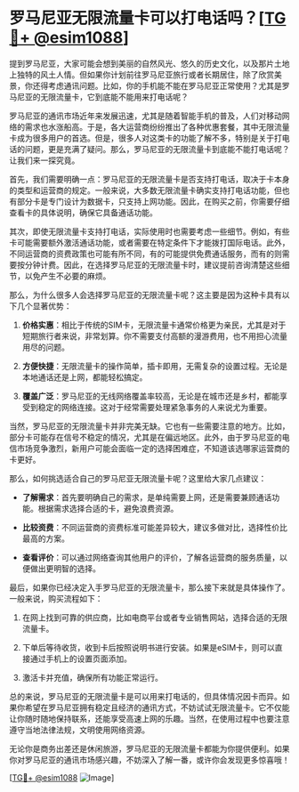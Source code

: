 # 罗马尼亚无限流量卡可以打电话吗？[[TG💪+ @esim1088](https://t.me/s/esim1088)]

提到罗马尼亚，大家可能会想到美丽的自然风光、悠久的历史文化，以及那片土地上独特的风土人情。但如果你计划前往罗马尼亚旅行或者长期居住，除了欣赏美景，你还得考虑通讯问题。比如，你的手机能不能在罗马尼亚正常使用？尤其是罗马尼亚的无限流量卡，它到底能不能用来打电话呢？

罗马尼亚的通讯市场近年来发展迅速，尤其是随着智能手机的普及，人们对移动网络的需求也水涨船高。于是，各大运营商纷纷推出了各种优惠套餐，其中无限流量卡成为很多用户的首选。但是，很多人对这类卡的功能了解不多，特别是关于打电话的问题，更是充满了疑问。那么，罗马尼亚的无限流量卡到底能不能打电话呢？让我们来一探究竟。

首先，我们需要明确一点：罗马尼亚的无限流量卡是否支持打电话，取决于卡本身的类型和运营商的规定。一般来说，大多数无限流量卡确实支持打电话功能，但也有部分卡是专门设计为数据卡，只支持上网功能。因此，在购买之前，你需要仔细查看卡的具体说明，确保它具备通话功能。

其次，即使无限流量卡支持打电话，实际使用时也需要考虑一些细节。例如，有些卡可能需要额外激活通话功能，或者需要在特定条件下才能拨打国际电话。此外，不同运营商的资费政策也可能有所不同，有的可能提供免费通话服务，而有的则需要按分钟计费。因此，在选择罗马尼亚的无限流量卡时，建议提前咨询清楚这些细节，以免产生不必要的麻烦。

那么，为什么很多人会选择罗马尼亚的无限流量卡呢？这主要是因为这种卡具有以下几个显著优势：

1. **价格实惠**：相比于传统的SIM卡，无限流量卡通常价格更为亲民，尤其是对于短期旅行者来说，非常划算。你不需要支付高额的漫游费用，也不用担心流量用尽的问题。
   
2. **方便快捷**：无限流量卡的操作简单，插卡即用，无需复杂的设置过程。无论是本地通话还是上网，都能轻松搞定。

3. **覆盖广泛**：罗马尼亚的无线网络覆盖率较高，无论是在城市还是乡村，都能享受到稳定的网络连接。这对于经常需要处理紧急事务的人来说尤为重要。

当然，罗马尼亚的无限流量卡并非完美无缺。它也有一些需要注意的地方。比如，部分卡可能存在信号不稳定的情况，尤其是在偏远地区。此外，由于罗马尼亚的电信市场竞争激烈，新用户可能会面临一定的选择困难症，不知道该选哪家运营商的卡更好。

那么，如何挑选适合自己的罗马尼亚无限流量卡呢？这里给大家几点建议：

- **了解需求**：首先要明确自己的需求，是单纯需要上网，还是需要兼顾通话功能。根据需求选择合适的卡，避免浪费资源。
  
- **比较资费**：不同运营商的资费标准可能差异较大，建议多做对比，选择性价比最高的方案。

- **查看评价**：可以通过网络查询其他用户的评价，了解各运营商的服务质量，以便做出更明智的选择。

最后，如果你已经决定入手罗马尼亚的无限流量卡，那么接下来就是具体操作了。一般来说，购买流程如下：

1. 在网上找到可靠的供应商，比如电商平台或者专业销售网站，选择合适的无限流量卡。
   
2. 下单后等待收货，收到卡后按照说明书进行安装。如果是eSIM卡，则可以直接通过手机上的设置页面添加。

3. 激活卡并充值，确保所有功能正常运行。

总的来说，罗马尼亚的无限流量卡是可以用来打电话的，但具体情况因卡而异。如果你希望在罗马尼亚拥有稳定且经济的通讯方式，不妨试试无限流量卡。它不仅能让你随时随地保持联系，还能享受高速上网的乐趣。当然，在使用过程中也要注意遵守当地法律法规，文明使用网络资源。

无论你是商务出差还是休闲旅游，罗马尼亚的无限流量卡都能为你提供便利。如果你对罗马尼亚的通讯市场感兴趣，不妨深入了解一番，或许你会发现更多惊喜哦！

[[TG💪+ @esim1088](https://t.me/s/esim1088) ![Image](https://i.postimg.cc/4NQfJmqS/Snipaste-2025-05-13-00-14-12.png)]